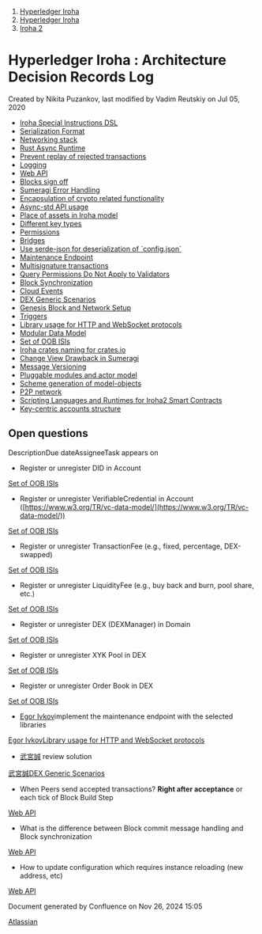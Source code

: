 1. [Hyperledger Iroha](index.html)
2. [Hyperledger Iroha](Hyperledger-Iroha_20873224.html)
3. [Iroha 2](Iroha-2_21012047.html)

# Hyperledger Iroha : Architecture Decision Records Log

Created by Nikita Puzankov, last modified by Vadim Reutskiy on Jul 05, 2020

- [Iroha Special Instructions DSL](Iroha-Special-Instructions-DSL_21012073.html)
- [Serialization Format](Serialization-Format_21012087.html)
- [Networking stack](Networking-stack_21012097.html)
- [Rust Async Runtime](Rust-Async-Runtime_21012109.html)
- [Prevent replay of rejected transactions](Prevent-replay-of-rejected-transactions_21016013.html)
- [Logging](Logging_21012113.html)
- [Web API](Web-API_21012259.html)
- [Blocks sign off](Blocks-sign-off_21016055.html)
- [Sumeragi Error Handling](Sumeragi-Error-Handling_21016065.html)
- [Encapsulation of crypto related functionality](Encapsulation-of-crypto-related-functionality_21016068.html)
- [Async-std API usage](Async-std-API-usage_21012267.html)
- [Place of assets in Iroha model](Place-of-assets-in-Iroha-model_21012291.html)
- [Different key types](Different-key-types_21012305.html)
- [Permissions](Permissions_21012321.html)
- [Bridges](Bridges_21012327.html)
- [Use serde-json for deserialization of \`config.json\`](21012339.html)
- [Maintenance Endpoint](Maintenance-Endpoint_21012343.html)
- [Multisignature transactions](Multisignature-transactions_21012372.html)
- [Query Permissions Do Not Apply to Validators](Query-Permissions-Do-Not-Apply-to-Validators_21016423.html)
- [Block Synchronization](Block-Synchronization_21012390.html)
- [Cloud Events](Cloud-Events_21012424.html)
- [DEX Generic Scenarios](DEX-Generic-Scenarios_21012490.html)
- [Genesis Block and Network Setup](Genesis-Block-and-Network-Setup_21016904.html)
- [Triggers](Triggers_21012568.html)
- [Library usage for HTTP and WebSocket protocols](Library-usage-for-HTTP-and-WebSocket-protocols_21012656.html)
- [Modular Data Model](Modular-Data-Model_21012682.html)
- [Set of OOB ISIs](Set-of-OOB-ISIs_21012751.html)
- [Iroha crates naming for crates.io](Iroha-crates-naming-for-crates.io_21012808.html)
- [Change View Drawback in Sumeragi](Change-View-Drawback-in-Sumeragi_21012889.html)
- [Message Versioning](Message-Versioning_21012905.html)
- [Pluggable modules and actor model](Pluggable-modules-and-actor-model_21012952.html)
- [Scheme generation of model-objects](Scheme-generation-of-model-objects_21012972.html)
- [P2P network](P2P-network_21012982.html)
- [Scripting Languages and Runtimes for Iroha2 Smart Contracts](Scripting-Languages-and-Runtimes-for-Iroha2-Smart-Contracts_21013012.html)
- [Key-centric accounts structure](Key-centric-accounts-structure_21013242.html)

## Open questions

DescriptionDue dateAssigneeTask appears on

- Register or unregister DID in Account
  

[Set of OOB ISIs](/wiki/spaces/iroha/pages/21012751/Set+of+OOB+ISIs?focusedTaskId=227)

- Register or unregister VerifiableCredential in Account ([https://www.w3.org/TR/vc-data-model/](https://www.w3.org/TR/vc-data-model/))

[Set of OOB ISIs](/wiki/spaces/iroha/pages/21012751/Set+of+OOB+ISIs?focusedTaskId=228)

- Register or unregister TransactionFee (e.g., fixed, percentage, DEX-swapped)
  

[Set of OOB ISIs](/wiki/spaces/iroha/pages/21012751/Set+of+OOB+ISIs?focusedTaskId=225)

- Register or unregister LiquidityFee (e.g., buy back and burn, pool share, etc.)
  

[Set of OOB ISIs](/wiki/spaces/iroha/pages/21012751/Set+of+OOB+ISIs?focusedTaskId=226)

- Register or unregister DEX (DEXManager) in Domain

[Set of OOB ISIs](/wiki/spaces/iroha/pages/21012751/Set+of+OOB+ISIs?focusedTaskId=220)

- Register or unregister XYK Pool in DEX
  

[Set of OOB ISIs](/wiki/spaces/iroha/pages/21012751/Set+of+OOB+ISIs?focusedTaskId=221)

- Register or unregister Order Book in DEX

[Set of OOB ISIs](/wiki/spaces/iroha/pages/21012751/Set+of+OOB+ISIs?focusedTaskId=222)

- [Egor Ivkov](https://lf-hyperledger.atlassian.net/wiki/people/5dd9631c1cf3c20ef5ff9f0f?ref=confluence)implement the maintenance endpoint with the selected libraries

[Egor Ivkov](/wiki/display/~5dd9631c1cf3c20ef5ff9f0f)[Library usage for HTTP and WebSocket protocols](/wiki/spaces/iroha/pages/21012656/Library+usage+for+HTTP+and+WebSocket+protocols?focusedTaskId=1)

- [武宮誠](https://lf-hyperledger.atlassian.net/wiki/people/557058:12c320e6-5d17-404f-b20e-bfa5721ae960?ref=confluence) review solution

[武宮誠](/wiki/display/~557058%3A12c320e6-5d17-404f-b20e-bfa5721ae960)[DEX Generic Scenarios](/wiki/spaces/iroha/pages/21012490/DEX+Generic+Scenarios?focusedTaskId=8)

- When Peers send accepted transactions? **Right after acceptance** or each tick of Block Build Step

[Web API](/wiki/spaces/iroha/pages/21012259/Web+API?focusedTaskId=4)

- What is the difference between Block commit message handling and Block synchronization

[Web API](/wiki/spaces/iroha/pages/21012259/Web+API?focusedTaskId=5)

- How to update configuration which requires instance reloading (new address, etc)

[Web API](/wiki/spaces/iroha/pages/21012259/Web+API?focusedTaskId=6)

Document generated by Confluence on Nov 26, 2024 15:05

[Atlassian](http://www.atlassian.com/)
